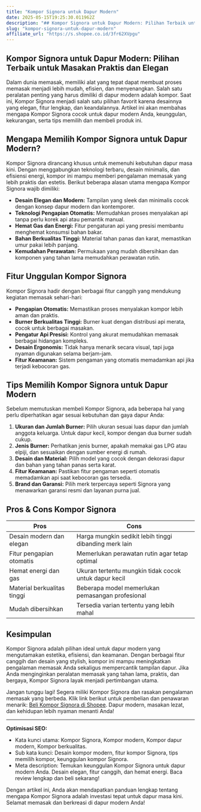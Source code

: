 ```yaml
---
title: "Kompor Signora untuk Dapur Modern"
date: 2025-05-15T19:25:30.011962Z
description: "## Kompor Signora untuk Dapur Modern: Pilihan Terbaik untuk Masakan Praktis dan Elegan..."
slug: "kompor-signora-untuk-dapur-modern"
affiliate_url: "https://s.shopee.co.id/3fr62XVpgu"
---
```

## Kompor Signora untuk Dapur Modern: Pilihan Terbaik untuk Masakan Praktis dan Elegan

Dalam dunia memasak, memiliki alat yang tepat dapat membuat proses memasak menjadi lebih mudah, efisien, dan menyenangkan. Salah satu peralatan penting yang harus dimiliki di dapur modern adalah kompor. Saat ini, Kompor Signora menjadi salah satu pilihan favorit karena desainnya yang elegan, fitur lengkap, dan keandalannya. Artikel ini akan membahas mengapa Kompor Signora cocok untuk dapur modern Anda, keunggulan, kekurangan, serta tips memilih dan membeli produk ini.

## Mengapa Memilih Kompor Signora untuk Dapur Modern?

Kompor Signora dirancang khusus untuk memenuhi kebutuhan dapur masa kini. Dengan menggabungkan teknologi terbaru, desain minimalis, dan efisiensi energi, kompor ini mampu memberi pengalaman memasak yang lebih praktis dan estetis. Berikut beberapa alasan utama mengapa Kompor Signora wajib dimiliki:

- **Desain Elegan dan Modern:** Tampilan yang sleek dan minimalis cocok dengan konsep dapur modern dan kontemporer.
- **Teknologi Pengapian Otomatis:** Memudahkan proses menyalakan api tanpa perlu korek api atau pemantik manual.
- **Hemat Gas dan Energi:** Fitur pengaturan api yang presisi membantu menghemat konsumsi bahan bakar.
- **Bahan Berkualitas Tinggi:** Material tahan panas dan karat, memastikan umur pakai lebih panjang.
- **Kemudahan Perawatan:** Permukaan yang mudah dibersihkan dan komponen yang tahan lama memudahkan perawatan rutin.

## Fitur Unggulan Kompor Signora

Kompor Signora hadir dengan berbagai fitur canggih yang mendukung kegiatan memasak sehari-hari:

- **Pengapian Otomatis:** Memastikan proses menyalakan kompor lebih aman dan praktis.
- **Burner Berkualitas Tinggi:** Burner kuat dengan distribusi api merata, cocok untuk berbagai masakan.
- **Pengatur Api Presisi:** Kontrol yang akurat memudahkan memasak berbagai hidangan kompleks.
- **Desain Ergonomis:** Tidak hanya menarik secara visual, tapi juga nyaman digunakan selama berjam-jam.
- **Fitur Keamanan:** Sistem pengaman yang otomatis memadamkan api jika terjadi kebocoran gas.

## Tips Memilih Kompor Signora untuk Dapur Modern

Sebelum memutuskan membeli Kompor Signora, ada beberapa hal yang perlu diperhatikan agar sesuai kebutuhan dan gaya dapur Anda:

1. **Ukuran dan Jumlah Burner:** Pilih ukuran sesuai luas dapur dan jumlah anggota keluarga. Untuk dapur kecil, kompor dengan dua burner sudah cukup.
2. **Jenis Burner:** Perhatikan jenis burner, apakah memakai gas LPG atau elpiji, dan sesuaikan dengan sumber energi di rumah.
3. **Desain dan Material:** Pilih model yang cocok dengan dekorasi dapur dan bahan yang tahan panas serta karat.
4. **Fitur Keamanan:** Pastikan fitur pengaman seperti otomatis memadamkan api saat kebocoran gas tersedia.
5. **Brand dan Garansi:** Pilih merk terpercaya seperti Signora yang menawarkan garansi resmi dan layanan purna jual.

## Pros & Cons Kompor Signora

| Pros | Cons |
|---------|----------|
| Desain modern dan elegan | Harga mungkin sedikit lebih tinggi dibanding merk lain |
| Fitur pengapian otomatis | Memerlukan perawatan rutin agar tetap optimal |
| Hemat energi dan gas | Ukuran tertentu mungkin tidak cocok untuk dapur kecil |
| Material berkualitas tinggi | Beberapa model memerlukan pemasangan profesional |
| Mudah dibersihkan | Tersedia varian tertentu yang lebih mahal |

## Kesimpulan

Kompor Signora adalah pilihan ideal untuk dapur modern yang mengutamakan estetika, efisiensi, dan keamanan. Dengan berbagai fitur canggih dan desain yang stylish, kompor ini mampu meningkatkan pengalaman memasak Anda sekaligus mempercantik tampilan dapur. Jika Anda menginginkan peralatan memasak yang tahan lama, praktis, dan bergaya, Kompor Signora layak menjadi pertimbangan utama.

Jangan tunggu lagi! Segera miliki Kompor Signora dan rasakan pengalaman memasak yang berbeda. Klik link berikut untuk pembelian dan penawaran menarik: [Beli Kompor Signora di Shopee](https://s.shopee.co.id/3fr62XVpgu). Dapur modern, masakan lezat, dan kehidupan lebih nyaman menanti Anda!

---

**Optimisasi SEO:**

- Kata kunci utama: Kompor Signora, Kompor modern, Kompor dapur modern, Kompor berkualitas.
- Sub kata kunci: Desain kompor modern, fitur kompor Signora, tips memilih kompor, keunggulan kompor Signora.
- Meta description: Temukan keunggulan Kompor Signora untuk dapur modern Anda. Desain elegan, fitur canggih, dan hemat energi. Baca review lengkap dan beli sekarang!

Dengan artikel ini, Anda akan mendapatkan panduan lengkap tentang mengapa Kompor Signora adalah investasi tepat untuk dapur masa kini. Selamat memasak dan berkreasi di dapur modern Anda!